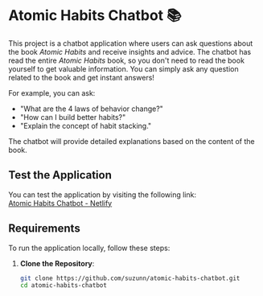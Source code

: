 # Atomic Habits Chatbot 📚

This project is a chatbot application where users can ask questions about the book *Atomic Habits* and receive insights and advice. The chatbot has read the entire *Atomic Habits* book, so you don't need to read the book yourself to get valuable information. You can simply ask any question related to the book and get instant answers!

For example, you can ask:

- "What are the 4 laws of behavior change?"
- "How can I build better habits?"
- "Explain the concept of habit stacking."
  
The chatbot will provide detailed explanations based on the content of the book.

## Test the Application

You can test the application by visiting the following link:  
[Atomic Habits Chatbot - Netlify](https://atomic-habits-chatbot.netlify.app/)

## Requirements

To run the application locally, follow these steps:

1. **Clone the Repository**:
   ```bash
   git clone https://github.com/suzunn/atomic-habits-chatbot.git
   cd atomic-habits-chatbot

